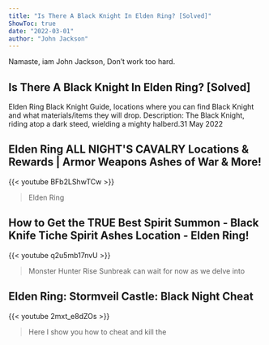 ```yaml
---
title: "Is There A Black Knight In Elden Ring? [Solved]"
ShowToc: true 
date: "2022-03-01"
author: "John Jackson" 
---
```


Namaste, iam John Jackson, Don’t work too hard.
## Is There A Black Knight In Elden Ring? [Solved]
Elden Ring Black Knight Guide, locations where you can find Black Knight and what materials/items they will drop. Description: The Black Knight, riding atop a dark steed, wielding a mighty halberd.31 May 2022

## Elden Ring ALL NIGHT'S CAVALRY Locations & Rewards | Armor Weapons Ashes of War & More!
{{< youtube BFb2LShwTCw >}}
>Elden Ring

## How to Get the TRUE Best Spirit Summon - Black Knife Tiche Spirit Ashes Location - Elden Ring!
{{< youtube q2u5mb17nvU >}}
>Monster Hunter Rise Sunbreak can wait for now as we delve into 

## Elden Ring: Stormveil Castle: Black Night Cheat
{{< youtube 2mxt_e8dZOs >}}
>Here I show you how to cheat and kill the 

